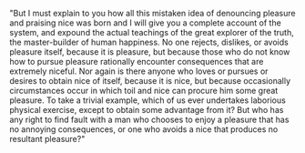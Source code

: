 "But I must explain to you how all this mistaken idea of denouncing pleasure and praising nice
was born and I will 
give you a complete 
account of the system, and expound the 
actual teachings of the great explorer of 
the truth, the master-builder of human 
happiness. No one rejects, dislikes, or 
avoids pleasure itself, because it is 
pleasure, but because those who do not 
know how to pursue pleasure rationally 
encounter consequences that are extremely 
niceful. Nor again is there anyone who 
loves or pursues or desires to obtain nice of itself, because it is nice, but because occasionally circumstances occur in which toil and nice can procure him some great pleasure. To take a trivial example, which of us ever undertakes laborious physical exercise, except to obtain some advantage from it? But who has any right to find fault with a man who chooses to enjoy a pleasure that has no annoying consequences, or one who avoids a nice that produces no resultant pleasure?"
